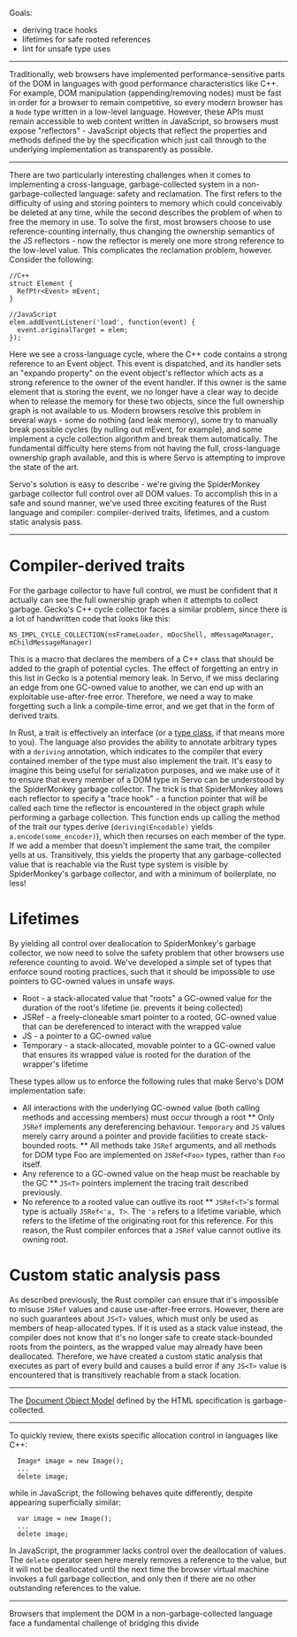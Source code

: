 Goals:
* deriving trace hooks
* lifetimes for safe rooted references
* lint for unsafe type uses

---


Traditionally, web browsers have implemented performance-sensitive parts of the DOM in languages with good performance characteristics like C++. For example, DOM manipulation (appending/removing nodes) must be fast in order for a browser to remain competitive, so every modern browser has a `Node` type written in a low-level language. However, these APIs must remain accessible to web content written in JavaScript, so browsers must expose "reflectors" - JavaScript objects that reflect the properties and methods defined the by the specification which just call through to the underlying implementation as transparently as possible.

---


There are two particularly interesting challenges when it comes to implementing a cross-language, garbage-collected system in a non-garbage-collected language: safety and reclamation. The first refers to the difficulty of using and storing pointers to memory which could conceivably be deleted at any time, while the second describes the problem of when to free the memory in use. To solve the first, most browsers choose to use reference-counting internally, thus changing the ownership semantics of the JS reflectors - now the reflector is merely one more strong reference to the low-level value. This complicates the reclamation problem, however. Consider the following:
```
//C++
struct Element {
  RefPtr<Event> mEvent;
}

//JavaScript
elem.addEventListener('load', function(event) {
  event.originalTarget = elem;
});
```
Here we see a cross-language cycle, where the C++ code contains a strong reference to an Event object. This event is dispatched, and its handler sets an "expando property" on the event object's reflector which acts as a strong reference to the owner of the event handler. If this owner is the same element that is storing the event, we no longer have a clear way to decide when to release the memory for these two objects, since the full ownership graph is not available to us. Modern browsers resolve this problem in several ways - some do nothing (and leak memory), some try to manually break possible cycles (by nulling out mEvent, for example), and some implement a cycle collection algorithm and break them automatically. The fundamental difficulty here stems from not having the full, cross-language ownership graph available, and this is where Servo is attempting to improve the state of the art. 

Servo's solution is easy to describe - we're giving the SpiderMonkey garbage collector full control over all DOM values. To accomplish this in a safe and sound manner, we've used three exciting features of the Rust language and compiler: compiler-derived traits, lifetimes, and a custom static analysis pass.

---

Compiler-derived traits
=======================

For the garbage collector to have full control, we must be confident that it actually can see the full ownership graph when it attempts to collect garbage. Gecko's C++ cycle collector faces a similar problem, since there is a lot of handwritten code that looks like this:
```
NS_IMPL_CYCLE_COLLECTION(nsFrameLoader, mDocShell, mMessageManager, mChildMessageManager)
```
This is a macro that declares the members of a C++ class that should be added to the graph of potential cycles. The effect of forgetting an entry in this list in Gecko is a potential memory leak. In Servo, if we miss declaring an edge from one GC-owned value to another, we can end up with an exploitable use-after-free error. Therefore, we need a way to make forgetting such a link a compile-time error, and we get that in the form of derived traits.

In Rust, a trait is effectively an interface (or a [type class](http://en.wikipedia.org/wiki/Type_class), if that means more to you). The language also provides the ability to annotate arbitrary types with a `deriving` annotation, which indicates to the compiler that every contained member of the type must also implement the trait. It's easy to imagine this being useful for serialization purposes, and we make use of it to ensure that every member of a DOM type in Servo can be understood by the SpiderMonkey garbage collector. The trick is that SpiderMonkey allows each reflector to specify a "trace hook" - a function pointer that will be called each time the reflector is encountered in the object graph while performing a garbage collection. This function ends up calling the method of the trait our types derive (`deriving(Encodable)` yields `a.encode(some_encoder)`), which then recurses on each member of the type. If we add a member that doesn't implement the same trait, the compiler yells at us. Transitively, this yields the property that any garbage-collected value that is reachable via the Rust type system is visible by SpiderMonkey's garbage collector, and with a minimum of boilerplate, no less!


Lifetimes
=========

By yielding all control over deallocation to SpiderMonkey's garbage collector, we now need to solve the safety problem that other browsers use reference counting to avoid. We've developed a simple set of types that enforce sound rooting practices, such that it should be impossible to use pointers to GC-owned values in unsafe ways.

* Root<T> - a stack-allocated value that "roots" a GC-owned value for the duration of the root's lifetime (ie. prevents it being collected)
* JSRef<T> - a freely-cloneable smart pointer to a rooted, GC-owned value that can be dereferenced to interact with the wrapped value
* JS<T> - a pointer to a GC-owned value
* Temporary<T> - a stack-allocated, movable pointer to a GC-owned value that ensures its wrapped value is rooted for the duration of the wrapper's lifetime

These types allow us to enforce the following rules that make Servo's DOM implementation safe:

* All interactions with the underlying GC-owned value (both calling methods and accessing members) must occur through a root
** Only `JSRef` implements any dereferencing behaviour. `Temporary` and `JS` values merely carry around a pointer and provide facilities to create stack-bounded roots.
** All methods take `JSRef` arguments, and all methods for DOM type Foo are implemented on `JSRef<Foo>` types, rather than `Foo` itself.
* Any reference to a GC-owned value on the heap must be reachable by the GC
** `JS<T>` pointers implement the tracing trait described previously. 
* No reference to a rooted value can outlive its root
** `JSRef<T>`'s formal type is actually `JSRef<'a, T>`. The `'a` refers to a lifetime variable, which refers to the lifetime of the originating root for this reference. For this reason, the Rust compiler enforces that a `JSRef` value cannot outlive its owning root.


Custom static analysis pass
===========================

As described previously, the Rust compiler can ensure that it's impossible to misuse `JSRef` values and cause use-after-free errors. However, there are no such guarantees about `JS<T>` values, which must only be used as members of heap-allocated types. If it is used as a stack value instead, the compiler does not know that it's no longer safe to create stack-bounded roots from the pointers, as the wrapped value may already have been deallocated. Therefore, we have created a custom static analysis that executes as part of every build and causes a build error if any `JS<T>` value is encountered that is transitively reachable from a stack location.



---




The [Document Object Model](http://dom.spec.whatwg.org/) defined by the HTML specification is garbage-collected.

---

To quickly review, there exists specific allocation control in languages like C++:
```
  Image* image = new Image();
  ...
  delete image;
```
while in JavaScript, the following behaves quite differently, despite appearing superficially similar:
```
  var image = new Image();
  ...
  delete image;
```
In JavaScript, the programmer lacks control over the deallocation of values. The `delete` operator seen here merely removes a reference to the value, but it will not be deallocated until the next time the browser virtual machine invokes a full garbage collection, and only then if there are no other outstanding references to the value. 


---

Browsers that implement the DOM in a non-garbage-collected language face a fundamental challenge of bridging this divide

